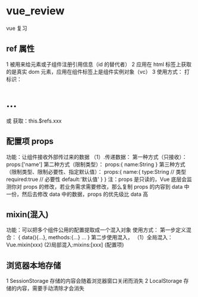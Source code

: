# vue_review

vue 复习

## ref 属性

1 被用来给元素或子组件注册引用信息（id 的替代者）
2 应用在 html 标签上获取的是真实 dom 元素，应用在组件标签上是组件实例对象（vc）
3 使用方式：
打标识：<h1 ref="xxx">...</h1> 或 <School ref="xxx"></School>
获取：this.$refs.xxx

## 配置项 props

功能：让组件接收外部传过来的数据
（1）.传递数据：
第一种方式（只接收）：
props:['name']
第二种方式（限制类型）：
props:{
name:String
}
第三种方式（限制类型、限制必要性、指定默认值）：
props:{
name:{
type:String // 类型
required:true // 必要性
default:'默认值'
}
}
注：props 是只读的，Vue 底层会监测你对 props 的修改，若业务需求需要修改，那么复制 props 的内容到 data 中一份，然后去修改 data 中的数据，props 的优先级比 data 高

## mixin(混入)

功能：可以把多个组件公用的配置提取成一个混入对象
使用方式：
第一步定义混合：
{
data(){...},
methods:{...}
...
}
第二步使用混入，
（1）全局混入：Vue.mixin(xxx)
(2)局部混入:mixins:[xxx] (配置项)

## 浏览器本地存储

1 SessionStorage 存储的内容会随着浏览器窗口关闭而消失
2 LocalStorage 存储的内容，需要手动清除才会消失
